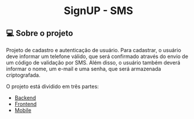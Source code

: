 <h1 align="center"> 
  SignUP - SMS 
</h1>

## 💻 Sobre o projeto
Projeto de cadastro e autenticação de usuário. Para cadastrar, o usuário deve informar um telefone válido, que será confirmado através do envio de um código de validação por SMS. Além disso, o usuário também deverá informar o nome, um e-mail e uma senha, que será armazenada criptografada.

O projeto está dividido em três partes:
* [Backend](./backend)
* [Frontend](./frontend)
* [Mobile](./mobile)